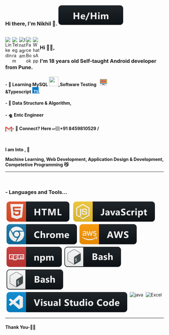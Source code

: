 ### Hi there, I'm Nikhil 👋.  <img src="https://raw.githubusercontent.com/8bithemant/8bithemant/master/svg/pronouns/hehim.svg" >


<br/>

<a href="https://www.linkedin.com/in/nikhil-m-3632b9100/">
  <img align="left" alt="Linkedin" width="22px" src="https://cdn.jsdelivr.net/npm/simple-icons@v3/icons/linkedin.svg" />
</a>
<a href="https://t.me/Kurama39">
  <img align="left" alt="Telegram" width="22px" src="https://cdn.jsdelivr.net/npm/simple-icons@v3/icons/telegram.svg" />
</a>
<a href="https://www.instagram.com/the_mutant39/">
  <img align="left" alt="Instagram" width="22px" src="https://cdn.jsdelivr.net/npm/simple-icons@v3/icons/instagram.svg" />
</a>
<a href="https://www.facebook.com/nikhil.mitkari.1">
  <img align="left" alt=" FaceBook" width="22px" src="https://cdn.jsdelivr.net/npm/simple-icons@3.1.0/icons/facebook.svg" />
</a>
<a href="https://api.WhatsApp.com/send?phone=+91-8459810529">
  <img align="left" alt="WhatsApp" width="22px" src="https://cdn.jsdelivr.net/npm/simple-icons@3.1.0/icons/whatsapp.svg" />
</a>


### Hi 🙋‍♂️,
### I'm 18 years old Self-taught Android developer from Pune.


#### - 🥀 Learning MySQL <code><img height="30" width="30" src="https://cdn.jsdelivr.net/npm/simple-icons@3.1.0/icons/mysql.svg"></code>,Software Testing <code> <img height="25" width="25" src="icon/regression.png"> </code> &Typescript <code><img height="20" src="https://raw.githubusercontent.com/github/explore/80688e429a7d4ef2fca1e82350fe8e3517d3494d/topics/typescript/typescript.png"></code>.




#### - 🔭 Data Structure & Algorithm, 

#### - 🛸 Entc Engineer

#### - 💬 Connect? Here 👉🏼+91 8459810529 / <a href="mailto:nikhilmitkari.7@gmail.com"> <img align="left" alt="WhatsApp" width="22px" src="icon/gmail.png" />
</a>


<br />


**I am Into , 🙏**

**Machine Learning, Web Development,  Application Design & Development, Competetive Programming 😼**
<br />




*************

<br />

### - Languages and Tools...

<p align="center">

<!-- For more icons please follow  https://github.com/MikeCodesDotNET/ColoredBadges -->

 <img src="https://raw.githubusercontent.com/8bithemant/8bithemant/master/svg/dev/languages/html.svg" alt="html" style="vertical-align:top; margin:4px">    <img src="https://raw.githubusercontent.com/8bithemant/8bithemant/master/svg/dev/languages/js.svg" alt="js" style="vertical-align:top; margin:4px"> <img src="https://raw.githubusercontent.com/8bithemant/8bithemant/master/svg/dev/misc/chrome.svg" alt="chrome" style="vertical-align:top; margin:4px"><img src="https://raw.githubusercontent.com/8bithemant/8bithemant/master/svg/dev/services/aws.svg" alt="aws" style="vertical-align:top; margin:4px"><img src="https://raw.githubusercontent.com/8bithemant/8bithemant/master/svg/dev/services/npm.svg" alt="npm" style="vertical-align:top; margin:4px"><img src="https://raw.githubusercontent.com/8bithemant/8bithemant/master/svg/dev/tools/bash.svg" alt="bash" style="vertical-align:top; margin:4px"><img src="https://raw.githubusercontent.com/8bithemant/8bithemant/master/svg/dev/tools/bash.svg" alt="bash" style="vertical-align:top; margin:4px"><img src="https://raw.githubusercontent.com/8bithemant/8bithemant/master/svg/dev/tools/visualstudio_code.svg" alt="vscode" style="vertical-align:top; margin:4px"><img src="https://github.com/MikeCodesDotNET/ColoredBadges/blob/master/png/dev/languages/java.png" alt="java" style="vertical-align:top; margin:4px"><img src="https://github.com/MikeCodesDotNET/ColoredBadges/blob/master/png/dev/services/office_365.png" alt="Excel" style="vertical-align:top; margin:4px">

</p>



***********************************

#### Thank You-🙏🏼




  
